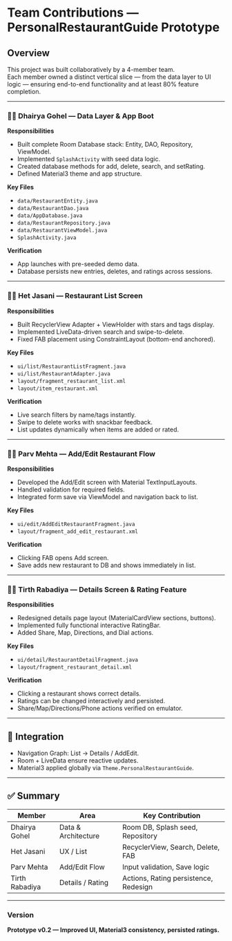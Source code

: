 # Team Contributions — PersonalRestaurantGuide Prototype

## Overview
This project was built collaboratively by a 4-member team.  
Each member owned a distinct vertical slice — from the data layer to UI logic — ensuring end-to-end functionality and at least 80% feature completion.

---

### 🧑‍💻 Dhairya Gohel — Data Layer & App Boot
**Responsibilities**
- Built complete Room Database stack: Entity, DAO, Repository, ViewModel.
- Implemented `SplashActivity` with seed data logic.
- Created database methods for add, delete, search, and setRating.
- Defined Material3 theme and app structure.

**Key Files**
- `data/RestaurantEntity.java`
- `data/RestaurantDao.java`
- `data/AppDatabase.java`
- `data/RestaurantRepository.java`
- `data/RestaurantViewModel.java`
- `SplashActivity.java`

**Verification**
- App launches with pre-seeded demo data.
- Database persists new entries, deletes, and ratings across sessions.

---

### 👨‍🎨 Het Jasani — Restaurant List Screen
**Responsibilities**
- Built RecyclerView Adapter + ViewHolder with stars and tags display.
- Implemented LiveData-driven search and swipe-to-delete.
- Fixed FAB placement using ConstraintLayout (bottom-end anchored).

**Key Files**
- `ui/list/RestaurantListFragment.java`
- `ui/list/RestaurantAdapter.java`
- `layout/fragment_restaurant_list.xml`
- `layout/item_restaurant.xml`

**Verification**
- Live search filters by name/tags instantly.
- Swipe to delete works with snackbar feedback.
- List updates dynamically when items are added or rated.

---

### 👩‍💼 Parv Mehta — Add/Edit Restaurant Flow
**Responsibilities**
- Developed the Add/Edit screen with Material TextInputLayouts.
- Handled validation for required fields.
- Integrated form save via ViewModel and navigation back to list.

**Key Files**
- `ui/edit/AddEditRestaurantFragment.java`
- `layout/fragment_add_edit_restaurant.xml`

**Verification**
- Clicking FAB opens Add screen.
- Save adds new restaurant to DB and shows immediately in list.

---

### 👨‍🔧 Tirth Rabadiya — Details Screen & Rating Feature
**Responsibilities**
- Redesigned details page layout (MaterialCardView sections, buttons).
- Implemented fully functional interactive RatingBar.
- Added Share, Map, Directions, and Dial actions.

**Key Files**
- `ui/detail/RestaurantDetailFragment.java`
- `layout/fragment_restaurant_detail.xml`

**Verification**
- Clicking a restaurant shows correct details.
- Ratings can be changed interactively and persisted.
- Share/Map/Directions/Phone actions verified on emulator.

---

## 🧩 Integration
- Navigation Graph: List → Details / AddEdit.
- Room + LiveData ensure reactive updates.
- Material3 applied globally via `Theme.PersonalRestaurantGuide`.

---

## ✅ Summary
| Member | Area | Key Contribution |
|---------|-------|------------------|
| Dhairya Gohel | Data & Architecture | Room DB, Splash seed, Repository |
| Het Jasani | UX / List | RecyclerView, Search, Delete, FAB |
| Parv Mehta | Add/Edit Flow | Input validation, Save logic |
| Tirth Rabadiya | Details / Rating | Actions, Rating persistence, Redesign |

---

### Version
**Prototype v0.2 — Improved UI, Material3 consistency, persisted ratings.**

